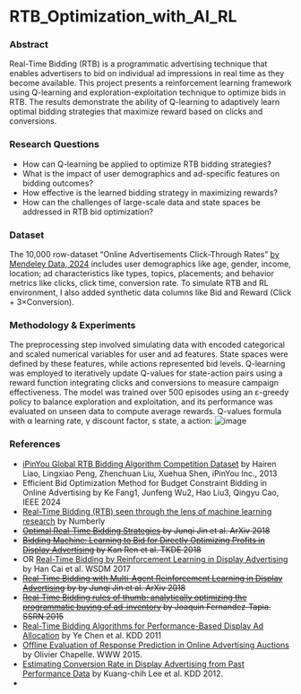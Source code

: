 # RTB_Optimization_with_AI_RL

### Abstract

Real-Time Bidding (RTB) is a programmatic advertising technique that enables advertisers to bid on individual ad impressions in real time as they become available. This project presents a reinforcement learning framework using Q-learning and exploration-exploitation technique to optimize bids in RTB. The results demonstrate the ability of Q-learning to adaptively learn optimal bidding strategies that maximize reward based on clicks and conversions.

### Research Questions

- How can Q-learning be applied to optimize RTB bidding strategies?
- What is the impact of user demographics and ad-specific features on bidding outcomes?
- How effective is the learned bidding strategy in maximizing rewards?
- How can the challenges of large-scale data and state spaces be addressed in RTB bid optimization?

### Dataset

The 10,000 row-dataset “Online Advertisements Click-Through Rates” [by Mendeley Data, 2024](https://data.mendeley.com/datasets/wrvjmdtjd9/1) includes user demographics like age, gender, income, location; ad characteristics like types, topics, placements; and behavior metrics like clicks, click time, conversion rate. To simulate RTB  and RL environment, I also added synthetic data columns like Bid and Reward (Click + 3×Conversion).

### Methodology & Experiments

The preprocessing step involved simulating data with encoded categorical and scaled numerical variables for user and ad features. State spaces were defined by these features, while actions represented bid levels. Q-learning was employed to iteratively update Q-values for state-action pairs using a reward function integrating clicks and conversions to measure campaign effectiveness. The model was trained over 500 episodes using an ε-greedy policy to balance exploration and exploitation, and its performance was evaluated on unseen data to compute average rewards.
Q-values formula with α learning rate, γ discount factor, s state, a action:
![image](https://github.com/user-attachments/assets/2a4baba5-2bf1-4732-b6cb-b39d08fba1bd)



### References
- [iPinYou Global RTB Bidding Algorithm Competition Dataset](https://contest.ipinyou.com/ipinyou-dataset.pdf) by Hairen Liao, Lingxiao Peng, Zhenchuan Liu, Xuehua Shen, iPinYou Inc., 2013
- Efficient Bid Optimization Method for Budget Constraint Bidding in Online Advertising by Ke Fang1, Junfeng Wu2, Hao Liu3, Qingyu Cao, IEEE 2024
- [Real-Time Bidding (RTB) seen through the lens of machine learning research](https://numberly.com/en/real-time-bidding-rtb-seen-through-the-lens-of-machine-learning-research/) by Numberly
- ~~[Optimal Real-Time Bidding Strategies](https://arxiv.org/abs/1511.08409) by Junqi Jin et al. ArXiv 2018~~
- ~~[Bidding Machine: Learning to Bid for Directly Optimizing Profits in Display Advertising](https://arxiv.org/abs/1803.02194) by Kan Ren et al. TKDE 2018~~
- OR [Real-Time Bidding by Reinforcement Learning in Display Advertising](https://arxiv.org/pdf/1701.02490) by Han Cai et al. WSDM 2017
- ~~[Real-Time Bidding with Multi-Agent Reinforcement Learning in Display Advertising](https://arxiv.org/pdf/1802.09756) by by Junqi Jin et al. ArXiv 2018~~
- ~~[Real-Time Bidding rules of thumb: analytically optimizing the programmatic buying of ad-inventory](https://wnzhang.net/share/rtb-papers/opt-prog-buy.pdf) by Joaquin Fernandez-Tapia. SSRN 2015~~
- [Real-Time Bidding Algorithms for Performance-Based Display Ad Allocation](https://wnzhang.net/share/rtb-papers/rtb-perf-bid.pdf) by Ye Chen et al. KDD 2011
- [Offline Evaluation of Response Prediction in Online Advertising Auctions](https://wnzhang.net/share/rtb-papers/ctr-bid.pdf) by Olivier Chapelle. WWW 2015.
- [Estimating Conversion Rate in Display Advertising from Past Performance Data](http://wnzhang.net/share/rtb-papers/cvr-est.pdf) by Kuang-chih Lee et al. KDD 2012.
- 
